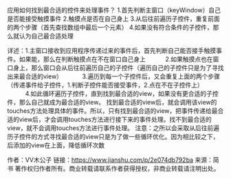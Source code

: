 应用如何找到最合适的控件来处理事件？
1.首先判断主窗口（keyWindow）自己是否能接受触摸事件
2.触摸点是否在自己身上
3.从后往前遍历子控件，重复前面的两个步骤（首先查找数组中最后一个元素）
4.如果没有符合条件的子控件，那么就认为自己最合适处理

详述：1.主窗口接收到应用程序传递过来的事件后，首先判断自己能否接手触摸事件。如果能，那么在判断触摸点在不在窗口自己身上
　　　2.如果触摸点也在窗口身上，那么窗口会从后往前遍历自己的子控件（遍历自己的子控件只是为了寻找出来最合适的view）
　　　3.遍历到每一个子控件后，又会重复上面的两个步骤（传递事件给子控件，1.判断子控件能否接受事件，2.点在不在子控件上）
　　　4.如此循环遍历子控件，直到找到最合适的view，如果没有更合适的子控件，那么自己就成为最合适的view。
找到最合适的view后，就会调用该view的touches方法处理具体的事件。所以，只有找到最合适的view，把事件传递给最合适的view后，才会调用touches方法进行接下来的事件处理。找不到最合适的view，就不会调用touches方法进行事件处理。
注意：之所以会采取从后往前遍历子控件的方式寻找最合适的view只是为了做一些循环优化。因为相比较之下，后添加的view在上面，降低循环次数

作者：VV木公子
链接：https://www.jianshu.com/p/2e074db792ba
来源：简书
著作权归作者所有。商业转载请联系作者获得授权，非商业转载请注明出处。